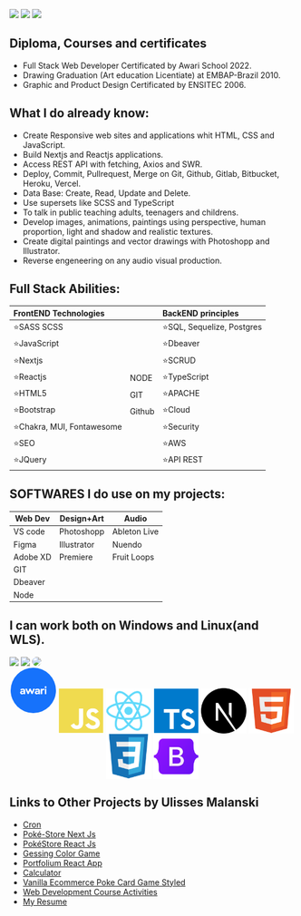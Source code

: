 
<a href="https://www.linkedin.com/in/ulisses-malanski/" target="_blank"><img src="https://img.shields.io/badge/LinkedIn-0077B5?style=for-the-badge&logo=linkedin&logoColor=white" target="_blank"></a>
<a href = "mailto:malanskiwork@gmail.com"><img src="https://img.shields.io/badge/-Gmail-%23333?style=for-the-badge&logo=gmail&logoColor=white" target="_blank"></a>
<a href="https://www.instagram.com/ulissesmalanski_tattoo/" target="_blank"><img src="https://img.shields.io/badge/Instagram-E4405F?style=for-the-badge&logo=instagram&logoColor=white" target="_blank"></a>
## Diploma, Courses and certificates
- Full Stack Web Developer Certificated by Awari School 2022.
- Drawing Graduation (Art education Licentiate) at EMBAP-Brazil 2010.
- Graphic and Product Design Certificated by ENSITEC 2006.
 
## What I do already know:  
- Create Responsive web sites and applications whit HTML, CSS and JavaScript.
- Build Nextjs and Reactjs applications.
- Access REST API with fetching, Axios and SWR.
- Deploy, Commit, Pullrequest, Merge on Git, Github, Gitlab, Bitbucket, Heroku, Vercel.
- Data Base: Create, Read, Update and Delete.
- Use supersets like SCSS and TypeScript
- To talk in public teaching adults, teenagers and childrens.
- Develop images, animations, paintings using perspective, human proportion, light and shadow and realistic textures.
- Create digital paintings and vector drawings with Photoshopp and Illustrator.
- Reverse engeneering on any audio visual production.

## Full Stack Abilities:  
 
|FrontEND Technologies         |       |BackEND principles        |
| :--------------------------- | ----- | :----------------------- |
|⭐SASS SCSS                   |       |⭐SQL, Sequelize, Postgres |
|⭐JavaScript                  |       |⭐Dbeaver                  |
|⭐Nextjs                      |       |⭐SCRUD                    |
|⭐Reactjs                     |NODE   |⭐TypeScript               |
|⭐HTML5                       |GIT    |⭐APACHE                   |
|⭐Bootstrap                   |Github |⭐Cloud                    |
|⭐Chakra, MUI, Fontawesome    |       |⭐Security                 |
|⭐SEO                         |       |⭐AWS                      |
|⭐JQuery                      |       |⭐API REST                 | 
  
## SOFTWARES I do use on my projects:

| Web Dev | Design+Art | Audio       |
| ------- | ---------- | ----------- |
| VS code | Photoshopp | Ableton Live|
| Figma   | Illustrator| Nuendo      |
| Adobe XD| Premiere   | Fruit Loops |
| GIT     |            |             |
| Dbeaver |            |             |
| Node    |            |             |


## I can work both on Windows and Linux(and WLS).   


 
<img height="190em" src="https://github-readme-stats.vercel.app/api?username=malanski&show_icons=true&theme=dark&include_all_commits=true&count_private=true">  
<img height="190em" src="https://github-readme-stats.vercel.app/api/top-langs/?username=malanski&layout=compact&langs_count=7&theme=radical">

          
<img height="180" style="border-radius: 50px;" src="https://lastfm.freetls.fastly.net/i/u/770x0/2d81602ce3cb43378ddf0d57407d9738.jpg#2d81602ce3cb43378ddf0d57407d9738">   
  
    

<div align="center">
<img height="80" style="border-radius: 50px;" src="awari.png">
<img align="center" height="80" width="80" src="https://raw.githubusercontent.com/devicons/devicon/master/icons/javascript/javascript-plain.svg">
<img align="center" height="80" width="80" src="https://raw.githubusercontent.com/devicons/devicon/master/icons/react/react-original.svg">
<img align="center" height="80" width="80" src="https://raw.githubusercontent.com/devicons/devicon/master/icons/typescript/typescript-plain.svg">   
<img align="center" height="80" width="80" src="https://raw.githubusercontent.com/devicons/devicon/master/icons/nextjs/nextjs-original.svg">   
<img align="center" height="80" width="80" src="https://raw.githubusercontent.com/devicons/devicon/master/icons/html5/html5-original.svg">
<img align="center" height="80" width="80" src="https://raw.githubusercontent.com/devicons/devicon/master/icons/css3/css3-original.svg">
<img align="center" height="80" width="80" src="https://raw.githubusercontent.com/devicons/devicon/master/icons/bootstrap/bootstrap-original.svg">

</div>

  

## Links to Other Projects by Ulisses Malanski  
 
- <a href="https://malanski.github.io/cron/" title="Cronometer" target="_blank">Cron</a>  
- <a href="https://poke-store-next.vercel.app//" title="Nextjs Ecommerce Pokemon Store" target="_blank">Poké-Store Next Js</a>
- <a href="https://malanski.github.io/pokestore-react/" title="Reactjs Ecommerce Pokemon Store" target="_blank">PokéStore React Js</a>  
- <a href="https://malanski.github.io/GessingColorGame/" title="Color Game JavaScript CSS HTML" target="_blank">Gessing Color Game</a>
- <a href="https://malanski.github.io/projeto-react-app2/" title="Artistic Portfolium" target="_blank">Portfolium React App</a>
- <a href="https://malanski.github.io/CalculatorX/" title="JavaScript study Calculator">Calculator</a>  
- <a href="https://malanski.github.io/pokeLoja2/" title="My Firts Vanilla Ecommerce project">Vanilla Ecommerce Poke Card Game Styled</a>
- <a href="https://malanski.github.io/awari-ulisses-dev/" title="Awari Course Activity">Web Development Course Activities</a>  
- <a href="https://malanski.github.io/MyResume/" title="A short personal Resume">My Resume</a>  


            
